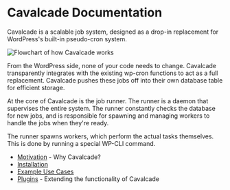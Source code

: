 # Cavalcade Documentation

Cavalcade is a scalable job system, designed as a drop-in replacement for
WordPress's built-in pseudo-cron system.

<img src="http://i.imgur.com/nyTFDfR.png" alt="Flowchart of how Cavalcade works" />

From the WordPress side, none of your code needs to change. Cavalcade
transparently integrates with the existing wp-cron functions to act as a full
replacement. Cavalcade pushes these jobs off into their own database table for
efficient storage.

At the core of Cavalcade is the job runner. The runner is a daemon that
supervises the entire system. The runner constantly checks the database for new
jobs, and is responsible for spawning and managing workers to handle the jobs
when they're ready.

The runner spawns workers, which perform the actual tasks themselves. This is
done by running a special WP-CLI command.

* [Motivation](motivation.md) - Why Cavalcade?
* [Installation](install.md)
* [Example Use Cases](examples.md)
* [Plugins](plugins.md) - Extending the functionality of Cavalcade

